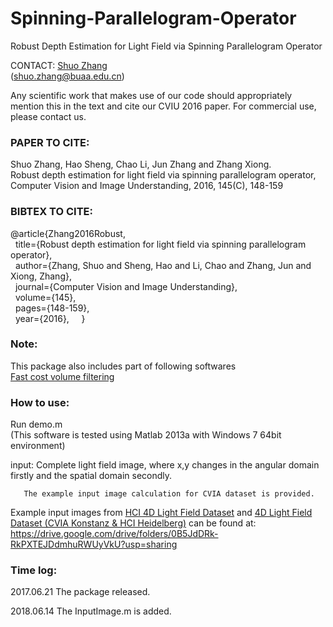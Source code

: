 # Spinning-Parallelogram-Operator
Robust Depth Estimation for Light Field via Spinning Parallelogram Operator

CONTACT: [Shuo Zhang](https://shuozh.github.io/)  
(shuo.zhang@buaa.edu.cn)

Any scientific work that makes use of our code should appropriately
mention this in the text and cite our CVIU 2016 paper. For commercial
use, please contact us.

### PAPER TO CITE:

Shuo Zhang, Hao Sheng, Chao Li, Jun Zhang and Zhang Xiong.  
Robust depth estimation for light field via spinning parallelogram operator, 
Computer Vision and Image Understanding, 2016, 145(C), 148-159

### BIBTEX TO CITE:

  @article{Zhang2016Robust,  
    title={Robust depth estimation for light field via spinning parallelogram 
  		  operator},  
    author={Zhang, Shuo and Sheng, Hao and Li, Chao and Zhang, Jun and Xiong, 
 		  Zhang},  
    journal={Computer Vision and Image Understanding},  
    volume={145},  
    pages={148-159},  
    year={2016},  
    } 

### Note:

This package also includes part of following softwares  
[Fast cost volume filtering](https://www.ims.tuwien.ac.at/publications/tuw-210567)

### How to use:

Run demo.m  
(This software is tested using Matlab 2013a with Windows 7 64bit environment)

input: Complete light field image, where x,y changes in the angular domain firstly and the spatial domain secondly.

       The example input image calculation for CVIA dataset is provided.

Example input images from [HCI 4D Light Field Dataset](http://lightfieldgroup.iwr.uni-heidelberg.de/?page_id=713) and [4D Light Field Dataset (CVIA Konstanz & HCI Heidelberg)](http://hci-lightfield.iwr.uni-heidelberg.de/) can be found at: https://drive.google.com/drive/folders/0B5JdDRk-RkPXTEJDdmhuRWUyVkU?usp=sharing 

### Time log:

2017.06.21 The package released.

2018.06.14 The InputImage.m is added.
